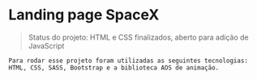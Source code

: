 
<h1> Landing page SpaceX </h1>

> Status do projeto: HTML e CSS finalizados, aberto para adição de JavaScript
```
Para rodar esse projeto foram utilizadas as seguintes tecnologias: HTML, CSS, SASS, Bootstrap e a biblioteca AOS de animação.
```
